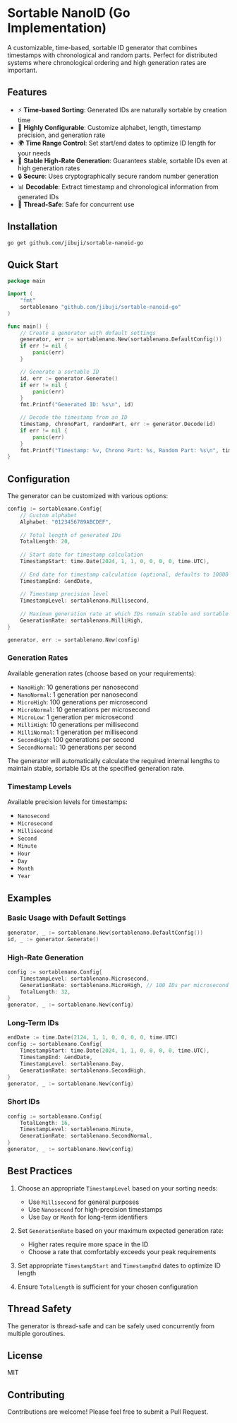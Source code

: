 # Sortable NanoID (Go Implementation)

A customizable, time-based, sortable ID generator that combines timestamps with chronological and random parts. Perfect for distributed systems where chronological ordering and high generation rates are important.

## Features

- ⚡ **Time-based Sorting**: Generated IDs are naturally sortable by creation time
- 🔧 **Highly Configurable**: Customize alphabet, length, timestamp precision, and generation rate
- 🌍 **Time Range Control**: Set start/end dates to optimize ID length for your needs
- 🔄 **Stable High-Rate Generation**: Guarantees stable, sortable IDs even at high generation rates
- 🔒 **Secure**: Uses cryptographically secure random number generation
- 📊 **Decodable**: Extract timestamp and chronological information from generated IDs
- 🔄 **Thread-Safe**: Safe for concurrent use

## Installation

```bash
go get github.com/jibuji/sortable-nanoid-go
```

## Quick Start

```go
package main

import (
    "fmt"
    sortablenano "github.com/jibuji/sortable-nanoid-go"
)

func main() {
    // Create a generator with default settings
    generator, err := sortablenano.New(sortablenano.DefaultConfig())
    if err != nil {
        panic(err)
    }

    // Generate a sortable ID
    id, err := generator.Generate()
    if err != nil {
        panic(err)
    }
    fmt.Printf("Generated ID: %s\n", id)

    // Decode the timestamp from an ID
    timestamp, chronoPart, randomPart, err := generator.Decode(id)
    if err != nil {
        panic(err)
    }
    fmt.Printf("Timestamp: %v, Chrono Part: %s, Random Part: %s\n", timestamp, chronoPart, randomPart)
}
```

## Configuration

The generator can be customized with various options:

```go
config := sortablenano.Config{
    // Custom alphabet
    Alphabet: "0123456789ABCDEF",
    
    // Total length of generated IDs
    TotalLength: 20,
    
    // Start date for timestamp calculation
    TimestampStart: time.Date(2024, 1, 1, 0, 0, 0, 0, time.UTC),
    
    // End date for timestamp calculation (optional, defaults to 10000 years after start)
    TimestampEnd: &endDate,
    
    // Timestamp precision level
    TimestampLevel: sortablenano.Millisecond,
    
    // Maximum generation rate at which IDs remain stable and sortable
    GenerationRate: sortablenano.MilliHigh,
}

generator, err := sortablenano.New(config)
```

### Generation Rates

Available generation rates (choose based on your requirements):
- `NanoHigh`: 10 generations per nanosecond
- `NanoNormal`: 1 generation per nanosecond
- `MicroHigh`: 100 generations per microsecond
- `MicroNormal`: 10 generations per microsecond
- `MicroLow`: 1 generation per microsecond
- `MilliHigh`: 10 generations per millisecond
- `MilliNormal`: 1 generation per millisecond
- `SecondHigh`: 100 generations per second
- `SecondNormal`: 10 generations per second

The generator will automatically calculate the required internal lengths to maintain stable, sortable IDs at the specified generation rate.

### Timestamp Levels

Available precision levels for timestamps:
- `Nanosecond`
- `Microsecond`
- `Millisecond`
- `Second`
- `Minute`
- `Hour`
- `Day`
- `Month`
- `Year`

## Examples

### Basic Usage with Default Settings

```go
generator, _ := sortablenano.New(sortablenano.DefaultConfig())
id, _ := generator.Generate()
```

### High-Rate Generation

```go
config := sortablenano.Config{
    TimestampLevel: sortablenano.Microsecond,
    GenerationRate: sortablenano.MicroHigh, // 100 IDs per microsecond
    TotalLength: 32,
}
generator, _ := sortablenano.New(config)
```

### Long-Term IDs

```go
endDate := time.Date(2124, 1, 1, 0, 0, 0, 0, time.UTC)
config := sortablenano.Config{
    TimestampStart: time.Date(2024, 1, 1, 0, 0, 0, 0, time.UTC),
    TimestampEnd: &endDate,
    TimestampLevel: sortablenano.Day,
    GenerationRate: sortablenano.SecondHigh,
}
generator, _ := sortablenano.New(config)
```

### Short IDs

```go
config := sortablenano.Config{
    TotalLength: 16,
    TimestampLevel: sortablenano.Minute,
    GenerationRate: sortablenano.SecondNormal,
}
generator, _ := sortablenano.New(config)
```

## Best Practices

1. Choose an appropriate `TimestampLevel` based on your sorting needs:
   - Use `Millisecond` for general purposes
   - Use `Nanosecond` for high-precision timestamps
   - Use `Day` or `Month` for long-term identifiers

2. Set `GenerationRate` based on your maximum expected generation rate:
   - Higher rates require more space in the ID
   - Choose a rate that comfortably exceeds your peak requirements

3. Set appropriate `TimestampStart` and `TimestampEnd` dates to optimize ID length

4. Ensure `TotalLength` is sufficient for your chosen configuration

## Thread Safety

The generator is thread-safe and can be safely used concurrently from multiple goroutines.

## License

MIT

## Contributing

Contributions are welcome! Please feel free to submit a Pull Request. 